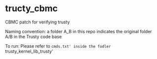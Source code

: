 # tructy_cbmc

CBMC patch for verifying trusty

Naming convention: a folder A_B in this repo indicates the original folder A/B in the Trusty code base 

To run: Please refer to `cmds.txt' inside the fodler `trusty_kernel_lib_trusty'
